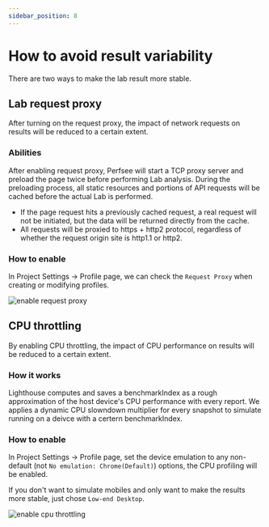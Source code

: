 ```yaml
---
sidebar_position: 8
---
```


# How to avoid result variability

There are two ways to make the lab result more stable.

## Lab request proxy

After turning on the request proxy, the impact of network requests on results will be reduced to a certain extent.

### Abilities

After enabling request proxy, Perfsee will start a TCP proxy server and preload the page twice before performing Lab analysis. During the preloading process, all static resources and portions of API requests will be cached before the actual Lab is performed.

- If the page request hits a previously cached request, a real request will not be initiated, but the data will be returned directly from the cache.
- All requests will be proxied to https + http2 protocol, regardless of whether the request origin site is http1.1 or http2.

### How to enable

In Project Settings -> Profile page, we can check the `Request Proxy` when creating or modifying profiles.

![enable request proxy](/lab/request-proxy.png)

## CPU throttling

By enabling CPU throttling, the impact of CPU performance on results will be reduced to a certain extent.

### How it works

Lighthouse computes and saves a benchmarkIndex as a rough approximation of the host device's CPU performance with every report. We applies a dynamic CPU slowndown multiplier for every snapshot to simulate running on a deivce with a certern benchmarkIndex.

### How to enable

In Project Settings -> Profile page, set the device emulation to any non-default (not `No emulation: Chrome(Default)`) options, the CPU profiling will be enabled.

If you don't want to simulate mobiles and only want to make the results more stable, just chose `Low-end Desktop`.

![enable cpu throttling](/lab/cpu-throttling.png)
